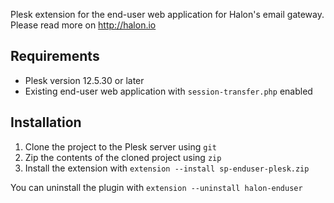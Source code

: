 Plesk extension for the end-user web application for Halon's email gateway. Please read more on http://halon.io

Requirements
-------------
* Plesk version 12.5.30 or later
* Existing end-user web application with `session-transfer.php` enabled

Installation
-------------
1. Clone the project to the Plesk server using `git`
2. Zip the contents of the cloned project using `zip`
2. Install the extension with `extension --install sp-enduser-plesk.zip`

You can uninstall the plugin with `extension --uninstall halon-enduser`
